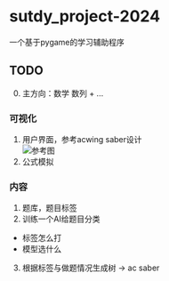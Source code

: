 # sutdy_project-2024
一个基于pygame的学习辅助程序

## TODO  
0. 主方向：数学 数列 + ...
### 可视化  
1. 用户界面，参考acwing saber设计  
![参考图](https://cdn.jsdelivr.net/gh/zhizhizhiwang/image_hub@image/%E5%B1%8F%E5%B9%95%E6%88%AA%E5%9B%BE%202024-06-21%20221231.png)
2. 公式模拟  

### 内容  
1. 题库，题目标签  
2. 训练一个AI给题目分类  
+ 标签怎么打
+ 模型选什么
3. 根据标签与做题情况生成树 -> ac saber
